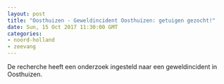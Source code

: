 ```yaml
---
layout: post
title: "Oosthuizen - Geweldincident Oosthuizen: getuigen gezocht!"
date: Sun, 15 Oct 2017 11:30:00 GMT
categories: 
- noord-holland 
- zeevang 
---
```


De recherche heeft een onderzoek ingesteld naar een geweldincident in Oosthuizen.
